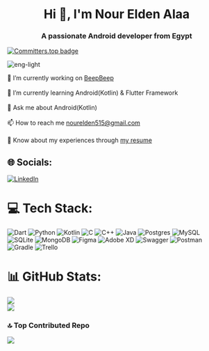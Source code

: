 
<h1 align="center">Hi 👋, I'm Nour Elden Alaa</h1>
<h3 align="center">A passionate Android developer from Egypt</h3>

[![Committers.top badge](https://user-badge.committers.top/egypt/Eng-Light.svg)](https://user-badge.committers.top/egypt/Eng-Light)
<p align="left"> <img src="https://komarev.com/ghpvc/?username=eng-light&label=Profile%20views&color=0e75b6&style=flat" alt="eng-light" /> </p>


🔭 I’m currently working on [BeepBeep](https://github.com/TheChance101/beep-beep)<br><br>🌱 I’m currently learning Android(Kotlin) & Flutter Framework<br><br>💬 Ask me about Android(Kotlin)<br><br>📫 How to reach me nourelden515@gmail.com<br><br>
📄 Know about my experiences through [my resume](https://drive.google.com/drive/folders/11DSzQf465fhBnKFhNWIfX9Uht4ShVLIE?usp=sharing)


## 🌐 Socials:
[![LinkedIn](https://img.shields.io/badge/LinkedIn-%230077B5.svg?logo=linkedin&logoColor=white)](https://linkedin.com/in/nour-elden-alaa) 

# 💻 Tech Stack:
![Dart](https://img.shields.io/badge/dart-%230175C2.svg?style=plastic&logo=dart&logoColor=white) ![Python](https://img.shields.io/badge/python-3670A0?style=plastic&logo=python&logoColor=ffdd54) ![Kotlin](https://img.shields.io/badge/kotlin-%230095D5.svg?style=plastic&logo=kotlin&logoColor=white) ![C](https://img.shields.io/badge/c-%2300599C.svg?style=plastic&logo=c&logoColor=white) ![C++](https://img.shields.io/badge/c++-%2300599C.svg?style=plastic&logo=c%2B%2B&logoColor=white) ![Java](https://img.shields.io/badge/java-%23ED8B00.svg?style=plastic&logo=java&logoColor=white) ![Postgres](https://img.shields.io/badge/postgres-%23316192.svg?style=plastic&logo=postgresql&logoColor=white) ![MySQL](https://img.shields.io/badge/mysql-%2300f.svg?style=plastic&logo=mysql&logoColor=white) ![SQLite](https://img.shields.io/badge/sqlite-%2307405e.svg?style=plastic&logo=sqlite&logoColor=white) ![MongoDB](https://img.shields.io/badge/MongoDB-%234ea94b.svg?style=plastic&logo=mongodb&logoColor=white) 	![Figma](https://img.shields.io/badge/figma-%23F24E1E.svg?style=plastic&logo=figma&logoColor=white) ![Adobe XD](https://img.shields.io/badge/Adobe%20XD-470137?style=plastic&logo=Adobe%20XD&logoColor=#FF61F6) ![Swagger](https://img.shields.io/badge/-Swagger-%23Clojure?style=plastic&logo=swagger&logoColor=white) ![Postman](https://img.shields.io/badge/Postman-FF6C37?style=plastic&logo=postman&logoColor=white) ![Gradle](https://img.shields.io/badge/Gradle-02303A.svg?style=plastic&logo=Gradle&logoColor=white) ![Trello](https://img.shields.io/badge/Trello-%23026AA7.svg?style=plastic&logo=Trello&logoColor=white)
# 📊 GitHub Stats:
![](https://github-readme-stats.vercel.app/api?username=Eng-Light&theme=dark&hide_border=false&include_all_commits=false&count_private=false)<br/>
![](https://github-readme-streak-stats.herokuapp.com/?user=Eng-Light&theme=dark&hide_border=false)<br/>

### 🔝 Top Contributed Repo
![](https://github-contributor-stats.vercel.app/api?username=Eng-Light&limit=5&theme=dark&combine_all_yearly_contributions=true)
